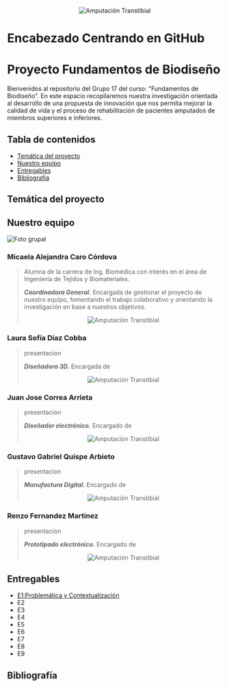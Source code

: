 <p align="center">
<img src="https://github.com/micaelaacc/Proyecto_FunBio/blob/401cbbcf2058a27c6ce29f1625b137dc86382f47/Im%C3%A1genes/PUCP-UPCH.png" alt="Amputación Transtibial" />
</p>

<p style="text-align: center;">
  <h1>Encabezado Centrando en GitHub</h1>
</p>


# Proyecto Fundamentos de Biodiseño
Bienvenidos al repositorio del Grupo 17 del curso: "Fundamentos de Biodiseño". En este espacio recopilaremos nuestra investigación orientada al desarrollo de una propuesta de innovación 
que nos permita mejorar la calidad de vida y el proceso de rehabilitación de pacientes amputados de miembros superiores e inferiores.

## Tabla de contenidos
- [Temática del proyecto](https://github.com/micaelaacc/Proyecto_FunBio#tem%C3%A1tica-del-proyecto)
- [Nuestro equipo](https://github.com/micaelaacc/Proyecto_FunBio/blob/main/README.md#nuestro-equipo)
- [Entregables](https://github.com/micaelaacc/Proyecto_FunBio/blob/main/README.md#entregables)
- [Bibliografía](https://github.com/micaelaacc/Proyecto_FunBio/blob/main/README.md#bibliograf%C3%ADa)

## Temática del proyecto

## Nuestro equipo
![Foto grupal](https://github.com/micaelaacc/Proyecto_FunBio/blob/3e8c7941f17ffe40e17ddc3b843d4e84512b5d74/Im%C3%A1genes/FotoEquipo.jpg)

### Micaela Alejandra Caro Córdova
> Alumna de la carrera de Ing. Biomédica con interés en el área de Ingeniería de Tejidos y Biomateriales.
>
> ***Coordinadora General.***
> Encargada de gestionar el proyecto de nuestro equipo, fomentando el trabajo colaborativo y orientando la investigación en base a nuestros objetivos. 
> 
> <p align="center">
> <img src="https://github.com/micaelaacc/Proyecto_FunBio/blob/9d5a2ef1b3ba4b66c1fed07f237fbc0a7f87471f/Im%C3%A1genes/MicaelaCaro.jpg" alt="Amputación Transtibial" />
> </p>


### Laura Sofía Diaz Cobba
> presentacion
>
> ***Diseñadora 3D.***
> Encargada de
> 
> <p align="center">
> <img src="https://github.com/micaelaacc/Proyecto_FunBio/blob/98ab83206090fdcadfd333a53128c7f198ec8cdb/Im%C3%A1genes/LauraDiaz.jpg" alt="Amputación Transtibial" />
> </p>

### Juan Jose Correa Arrieta
> presentacion
>
> ***Diseñador electrónico.***
> Encargado de
> 
> <p align="center">
> <img src="https://github.com/micaelaacc/Proyecto_FunBio/blob/871ea12f26a0870eada641e0b3c39e0055ebaa88/Im%C3%A1genes/JuanCorrea.jpg" alt="Amputación Transtibial" />
> </p>

### Gustavo Gabriel Quispe Arbieto
> presentacion
>
> ***Manufactura Digital.***
> Encargado de
> 
> <p align="center">
> <img src="https://github.com/micaelaacc/Proyecto_FunBio/blob/9f67623575597c3b9c1f09f6ba04b7c3a89aae97/Im%C3%A1genes/GustavoQuispe.jpg" alt="Amputación Transtibial" />
> </p>

### Renzo Fernandez Martinez
> presentacion
>
> ***Prototipado electrónico.***
> Encargado de
> 
> <p align="center">
> <img src="https://github.com/micaelaacc/Proyecto_FunBio/blob/05be8e02e425794016597591efc764f0282b4991/Im%C3%A1genes/RenzoFernandez.jpg" alt="Amputación Transtibial" />
> </p>  


## Entregables
- [E1:Problemática y Contextualización](https://github.com/micaelaacc/Proyecto_FunBio/blob/1ec7285dfbeb0e7ee6c24bd266e0aa4602904272/Entregables/E1%3A%20Problem%C3%A1tica%20y%20contextualizaci%C3%B3n.md)
- E2
- E3
- E4
- E5
- E6
- E7
- E8
- E9
## Bibliografía

